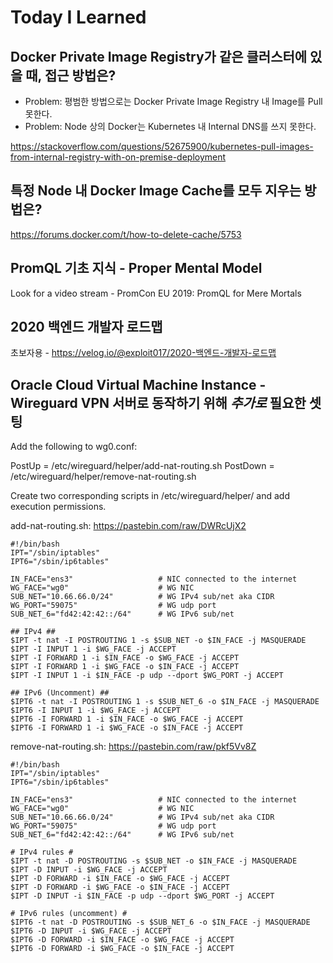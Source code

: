 # Today I Learned

## Docker Private Image Registry가 같은 클러스터에 있을 때, 접근 방법은?

* Problem: 평범한 방법으로는 Docker Private Image Registry 내 Image를 Pull 못한다.
* Problem: Node 상의 Docker는 Kubernetes 내 Internal DNS를 쓰지 못한다.

https://stackoverflow.com/questions/52675900/kubernetes-pull-images-from-internal-registry-with-on-premise-deployment

## 특정 Node 내 Docker Image Cache를 모두 지우는 방법은?

https://forums.docker.com/t/how-to-delete-cache/5753

## PromQL 기초 지식 - Proper Mental Model

Look for a video stream - PromCon EU 2019: PromQL for Mere Mortals

## 2020 백엔드 개발자 로드맵

초보자용 - https://velog.io/@exploit017/2020-백엔드-개발자-로드맵


## Oracle Cloud Virtual Machine Instance - Wireguard VPN 서버로 동작하기 위해 *추가로* 필요한 셋팅

Add the following to wg0.conf:

PostUp = /etc/wireguard/helper/add-nat-routing.sh PostDown = /etc/wireguard/helper/remove-nat-routing.sh

Create two corresponding scripts in /etc/wireguard/helper/ and add execution permissions.  

add-nat-routing.sh: https://pastebin.com/raw/DWRcUjX2 

```
#!/bin/bash
IPT="/sbin/iptables"
IPT6="/sbin/ip6tables"

IN_FACE="ens3"                   # NIC connected to the internet
WG_FACE="wg0"                    # WG NIC
SUB_NET="10.66.66.0/24"          # WG IPv4 sub/net aka CIDR
WG_PORT="59075"                  # WG udp port
SUB_NET_6="fd42:42:42::/64"      # WG IPv6 sub/net

## IPv4 ##
$IPT -t nat -I POSTROUTING 1 -s $SUB_NET -o $IN_FACE -j MASQUERADE
$IPT -I INPUT 1 -i $WG_FACE -j ACCEPT
$IPT -I FORWARD 1 -i $IN_FACE -o $WG_FACE -j ACCEPT
$IPT -I FORWARD 1 -i $WG_FACE -o $IN_FACE -j ACCEPT
$IPT -I INPUT 1 -i $IN_FACE -p udp --dport $WG_PORT -j ACCEPT

## IPv6 (Uncomment) ##
$IPT6 -t nat -I POSTROUTING 1 -s $SUB_NET_6 -o $IN_FACE -j MASQUERADE
$IPT6 -I INPUT 1 -i $WG_FACE -j ACCEPT
$IPT6 -I FORWARD 1 -i $IN_FACE -o $WG_FACE -j ACCEPT
$IPT6 -I FORWARD 1 -i $WG_FACE -o $IN_FACE -j ACCEPT
```

remove-nat-routing.sh: https://pastebin.com/raw/pkf5Vv8Z

```
#!/bin/bash
IPT="/sbin/iptables"
IPT6="/sbin/ip6tables"

IN_FACE="ens3"                   # NIC connected to the internet
WG_FACE="wg0"                    # WG NIC
SUB_NET="10.66.66.0/24"          # WG IPv4 sub/net aka CIDR
WG_PORT="59075"                  # WG udp port
SUB_NET_6="fd42:42:42::/64"      # WG IPv6 sub/net

# IPv4 rules #
$IPT -t nat -D POSTROUTING -s $SUB_NET -o $IN_FACE -j MASQUERADE
$IPT -D INPUT -i $WG_FACE -j ACCEPT
$IPT -D FORWARD -i $IN_FACE -o $WG_FACE -j ACCEPT
$IPT -D FORWARD -i $WG_FACE -o $IN_FACE -j ACCEPT
$IPT -D INPUT -i $IN_FACE -p udp --dport $WG_PORT -j ACCEPT

# IPv6 rules (uncomment) #
$IPT6 -t nat -D POSTROUTING -s $SUB_NET_6 -o $IN_FACE -j MASQUERADE
$IPT6 -D INPUT -i $WG_FACE -j ACCEPT
$IPT6 -D FORWARD -i $IN_FACE -o $WG_FACE -j ACCEPT
$IPT6 -D FORWARD -i $WG_FACE -o $IN_FACE -j ACCEPT
```
